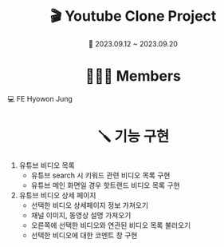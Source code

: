 <div align="center"><h1>🎬 Youtube Clone Project</h1></div>

<p align="center">📅 2023.09.12 ~ 2023.09.20</p>

<div align="center"><h1>🙎🏻‍♀️ Members</h1></div>

💻 FE Hyowon Jung

<div align="center"><h1>🪛 기능 구현</h1></div>

1. 유튜브 비디오 목록
   - 유튜브 search 시 키워드 관련 비디오 목록 구현
   - 유튜브 메인 화면일 경우 핫트랜드 비디오 목록 구현
2. 유튜브 비디오 상세 페이지
   - 선택한 비디오 상세페이지 정보 가져오기
   - 채널 이미지, 동영상 설명 가져오기
   - 오른쪽에 선택한 비디오와 연관된 비디오 목록 불러오기
   - 선택한 비디오에 대한 코멘트 창 구현
